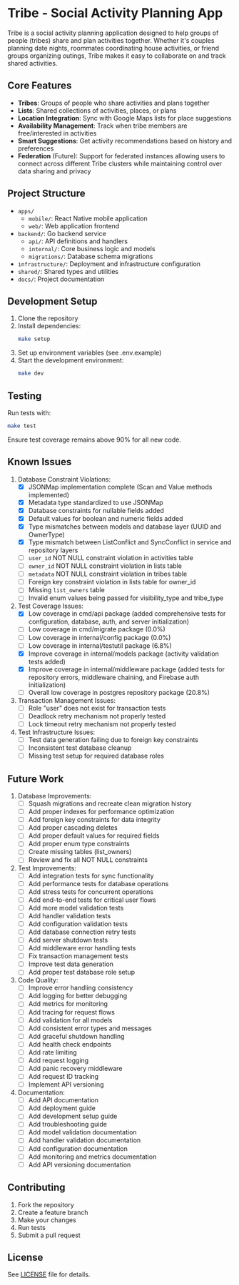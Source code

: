 # Tribe - Social Activity Planning App

Tribe is a social activity planning application designed to help groups of people (tribes) share and plan activities together. Whether it's couples planning date nights, roommates coordinating house activities, or friend groups organizing outings, Tribe makes it easy to collaborate on and track shared activities.

## Core Features

- **Tribes**: Groups of people who share activities and plans together
- **Lists**: Shared collections of activities, places, or plans
- **Location Integration**: Sync with Google Maps lists for place suggestions
- **Availability Management**: Track when tribe members are free/interested in activities
- **Smart Suggestions**: Get activity recommendations based on history and preferences
- **Federation** (Future): Support for federated instances allowing users to connect across different Tribe clusters while maintaining control over data sharing and privacy

## Project Structure

- `apps/`
  - `mobile/`: React Native mobile application
  - `web/`: Web application frontend
- `backend/`: Go backend service
  - `api/`: API definitions and handlers
  - `internal/`: Core business logic and models
  - `migrations/`: Database schema migrations
- `infrastructure/`: Deployment and infrastructure configuration
- `shared/`: Shared types and utilities
- `docs/`: Project documentation

## Development Setup

1. Clone the repository
2. Install dependencies:
   ```bash
   make setup
   ```
3. Set up environment variables (see .env.example)
4. Start the development environment:
   ```bash
   make dev
   ```

## Testing

Run tests with:
```bash
make test
```

Ensure test coverage remains above 90% for all new code.

## Known Issues

1. Database Constraint Violations:
   - [x] JSONMap implementation complete (Scan and Value methods implemented)
   - [x] Metadata type standardized to use JSONMap
   - [x] Database constraints for nullable fields added
   - [x] Default values for boolean and numeric fields added
   - [x] Type mismatches between models and database layer (UUID and OwnerType)
   - [x] Type mismatch between ListConflict and SyncConflict in service and repository layers
   - [ ] `user_id` NOT NULL constraint violation in activities table
   - [ ] `owner_id` NOT NULL constraint violation in lists table
   - [ ] `metadata` NOT NULL constraint violation in tribes table
   - [ ] Foreign key constraint violation in lists table for owner_id
   - [ ] Missing `list_owners` table
   - [ ] Invalid enum values being passed for visibility_type and tribe_type

2. Test Coverage Issues:
   - [x] Low coverage in cmd/api package (added comprehensive tests for configuration, database, auth, and server initialization)
   - [ ] Low coverage in cmd/migrate package (0.0%)
   - [ ] Low coverage in internal/config package (0.0%)
   - [ ] Low coverage in internal/testutil package (6.8%)
   - [x] Improve coverage in internal/models package (activity validation tests added)
   - [x] Improve coverage in internal/middleware package (added tests for repository errors, middleware chaining, and Firebase auth initialization)
   - [ ] Overall low coverage in postgres repository package (20.8%)

3. Transaction Management Issues:
   - [ ] Role "user" does not exist for transaction tests
   - [ ] Deadlock retry mechanism not properly tested
   - [ ] Lock timeout retry mechanism not properly tested

4. Test Infrastructure Issues:
   - [ ] Test data generation failing due to foreign key constraints
   - [ ] Inconsistent test database cleanup
   - [ ] Missing test setup for required database roles

## Future Work

1. Database Improvements:
   - [ ] Squash migrations and recreate clean migration history
   - [ ] Add proper indexes for performance optimization
   - [ ] Add foreign key constraints for data integrity
   - [ ] Add proper cascading deletes
   - [ ] Add proper default values for required fields
   - [ ] Add proper enum type constraints
   - [ ] Create missing tables (list_owners)
   - [ ] Review and fix all NOT NULL constraints

2. Test Improvements:
   - [ ] Add integration tests for sync functionality
   - [ ] Add performance tests for database operations
   - [ ] Add stress tests for concurrent operations
   - [ ] Add end-to-end tests for critical user flows
   - [ ] Add more model validation tests
   - [ ] Add handler validation tests
   - [ ] Add configuration validation tests
   - [ ] Add database connection retry tests
   - [ ] Add server shutdown tests
   - [ ] Add middleware error handling tests
   - [ ] Fix transaction management tests
   - [ ] Improve test data generation
   - [ ] Add proper test database role setup

3. Code Quality:
   - [ ] Improve error handling consistency
   - [ ] Add logging for better debugging
   - [ ] Add metrics for monitoring
   - [ ] Add tracing for request flows
   - [ ] Add validation for all models
   - [ ] Add consistent error types and messages
   - [ ] Add graceful shutdown handling
   - [ ] Add health check endpoints
   - [ ] Add rate limiting
   - [ ] Add request logging
   - [ ] Add panic recovery middleware
   - [ ] Add request ID tracking
   - [ ] Implement API versioning

4. Documentation:
   - [ ] Add API documentation
   - [ ] Add deployment guide
   - [ ] Add development setup guide
   - [ ] Add troubleshooting guide
   - [ ] Add model validation documentation
   - [ ] Add handler validation documentation
   - [ ] Add configuration documentation
   - [ ] Add monitoring and metrics documentation
   - [ ] Add API versioning documentation

## Contributing

1. Fork the repository
2. Create a feature branch
3. Make your changes
4. Run tests
5. Submit a pull request

## License

See [LICENSE](LICENSE) file for details. 